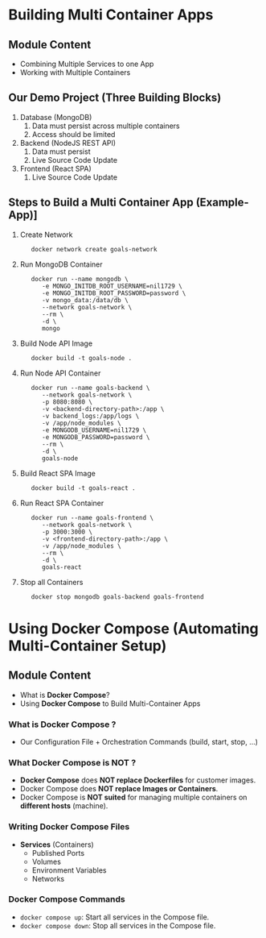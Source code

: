 # Building Multi Container Apps

## Module Content

- Combining Multiple Services to one App
- Working with Multiple Containers

## Our Demo Project (Three Building Blocks)

1. Database (MongoDB)
   1. Data must persist across multiple containers
   2. Access should be limited
2. Backend (NodeJS REST API)
   1. Data must persist
   2. Live Source Code Update
3. Frontend (React SPA)
   1. Live Source Code Update

## Steps to Build a Multi Container App (Example-App)]

1. Create Network
   ```
      docker network create goals-network
   ```
2. Run MongoDB Container
   ```
      docker run --name mongodb \
         -e MONGO_INITDB_ROOT_USERNAME=nil1729 \
         -e MONGO_INITDB_ROOT_PASSWORD=password \
         -v mongo_data:/data/db \
         --network goals-network \
         --rm \
         -d \
         mongo
   ```
3. Build Node API Image
   ```
      docker build -t goals-node .
   ```
4. Run Node API Container
   ```
      docker run --name goals-backend \
         --network goals-network \
         -p 8080:8080 \
         -v <backend-directory-path>:/app \
         -v backend_logs:/app/logs \
         -v /app/node_modules \
         -e MONGODB_USERNAME=nil1729 \
         -e MONGODB_PASSWORD=password \
         --rm \
         -d \
         goals-node
   ```
5. Build React SPA Image
   ```
      docker build -t goals-react .
   ```
6. Run React SPA Container
   ```
      docker run --name goals-frontend \
         --network goals-network \
         -p 3000:3000 \
         -v <frontend-directory-path>:/app \
         -v /app/node_modules \
         --rm \
         -d \
         goals-react
   ```
7. Stop all Containers
   ```
      docker stop mongodb goals-backend goals-frontend
   ```

# Using Docker Compose (Automating Multi-Container Setup)

## Module Content

- What is **Docker Compose**?
- Using **Docker Compose** to Build Multi-Container Apps

### What is Docker Compose ?

- Our Configuration File + Orchestration Commands (build, start, stop, ...)

### What Docker Compose is NOT ?

- **Docker Compose** does **NOT replace Dockerfiles** for customer images.
- Docker Compose does **NOT replace Images or Containers**.
- Docker Compose is **NOT suited** for managing multiple containers on **different hosts** (machine).

### Writing Docker Compose Files

- **Services** (Containers)
  - Published Ports
  - Volumes
  - Environment Variables
  - Networks

### Docker Compose Commands

- `docker compose up`: Start all services in the Compose file.
- `docker compose down`: Stop all services in the Compose file.
